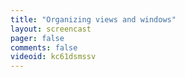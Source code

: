 ```yaml
---
title: "Organizing views and windows"
layout: screencast 
pager: false
comments: false
videoid: kc61dsmssv
---
```


